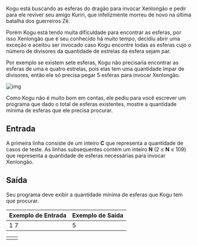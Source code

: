 Kogu está buscando as esferas do dragão para invocar Xenlongão e pedir para ele reviver seu amigo Kuriri, que infelizmente morreu de novo na última batalha dos guerreiros Zê.

Porém Kogu está tendo muita dificuldade para encontrar as esferas, por isso Xenlongão que é seu conhecido há muito tempo, decidiu abrir uma exceção e aceitou ser invocado caso Kogu encontre todas as esferas cujo o número de divisores da quantidade de estrelas da esfera sejam par.

Por exemplo se existem sete esferas, Kogu não precisaria encontrar as esferas de uma e quatro estrelas, pois elas tem uma quantidade ímpar de divisores, então ele só precisa pegar 5 esferas para invocar Xenlongão.

![img](https://resources.urionlinejudge.com.br/gallery/images/problems/UOJ_2597.png)

Como Kogu não é muito bom em contas, ele pediu para você escrever um programa que dado o total de esferas existentes, mostre a quantidade mínima de esferas que ele precisa procurar.

## Entrada

A primeira linha consiste de um inteiro **C** que representa a quantidade de casos de teste. As linhas subsequentes contém um inteiro **N** (2 ≤ **N** ≤ 109) que representa a quantidade de esferas necessárias para invocar Xenlongão.

## Saída

Seu programa deve exibir a quantidade mínima de esferas que Kogu tem que procurar.

 

| Exemplo de Entrada | Exemplo de Saída |
| ------------------ | ---------------- |
| 1 7                | 5                |

|      |      |
| ---- | ---- |
|      |      |
